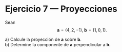 # Ejercicio 7 — Proyecciones

Sean $$\mathbf{a}=(4,2,-1),\;\mathbf{b}=(1,0,1).$$

a) Calcule la proyección de $\mathbf{a}$ sobre $\mathbf{b}$.  
b) Determine la componente de $\mathbf{a}$ perpendicular a $\mathbf{b}$.

